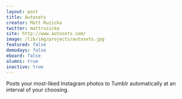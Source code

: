 ```yaml
---
layout: post
title: Autosets
creator: Matt Ruzicka
twitter: mattruzicka
site: http://www.autosets.com/
image: /lib/img/projects/autosets.jpg
featured: false
demodays: false
eboard: false
alumni: true
inactive: true
---
```

Posts your most-liked Instagram photos to Tumblr automatically at an interval of your choosing.